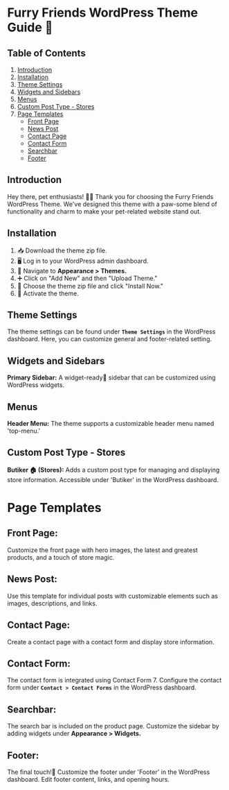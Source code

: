 # Furry Friends WordPress Theme Guide 🐾

## Table of Contents

1. [Introduction](#introduction)
2. [Installation](#installation)
3. [Theme Settings](#theme-settings)
4. [Widgets and Sidebars](#widgets-and-sidebars)
5. [Menus](#menus)
6. [Custom Post Type - Stores](#custom-post-type-stores)
7. [Page Templates](#page-templates)
   - [Front Page](#front-page)
   - [News Post](#news-post)
   - [Contact Page](#contact-page)
   - [Contact Form](#contact-form)
   - [Searchbar](#searchbar)
   - [Footer](#footer)

## <a name="introduction">Introduction</a>

Hey there, pet enthusiasts! 🐶🐱 Thank you for choosing the Furry Friends WordPress Theme. We've designed this theme with a paw-some blend of functionality and charm to make your pet-related website stand out.

## <a name="installation">Installation</a>

1. 📥 Download the theme zip file.
2. 🖥️ Log in to your WordPress admin dashboard.
3. 🚀 Navigate to **Appearance > Themes.**
4. ➕ Click on "Add New" and then "Upload Theme."
5. 📂 Choose the theme zip file and click "Install Now."
6. 🌈 Activate the theme.

## <a name="theme-settings">Theme Settings</a>

The theme settings can be found under **`Theme Settings`** in the WordPress dashboard. Here, you can customize general and footer-related setting.

## <a name="widgets-and-sidebars">Widgets and Sidebars</a>

**Primary Sidebar:**
A widget-ready🎉 sidebar that can be customized using WordPress widgets.

## <a name="menus">Menus</a>

**Header Menu:**
The theme supports a customizable header menu named 'top-menu.'

## <a name="custom-post-type-stores">Custom Post Type - Stores</a>

**Butiker 🏠 (Stores):**
Adds a custom post type for managing and displaying store information.
Accessible under 'Butiker' in the WordPress dashboard.

# <a name="page-templates">Page Templates</a>

## <a name="front-page">Front Page:</a>

Customize the front page with hero images, the latest and greatest products, and a touch of store magic.

## <a name="news-page">News Post:</a>

Use this template for individual posts with customizable elements such as images, descriptions, and links.

## <a name="contact-page">Contact Page:</a>

Create a contact page with a contact form and display store information.

## <a name="contact-form">Contact Form:</a>

The contact form is integrated using Contact Form 7.
Configure the contact form under **`Contact > Contact Forms`** in the WordPress dashboard.

## <a name="searchbar">Searchbar:</a>

The search bar is included on the product page.
Customize the sidebar by adding widgets under **Appearance > Widgets.**

## <a name="footer">Footer:</a>

The final touch!🎉 Customize the footer under 'Footer' in the WordPress dashboard. Edit footer content, links, and opening hours.
